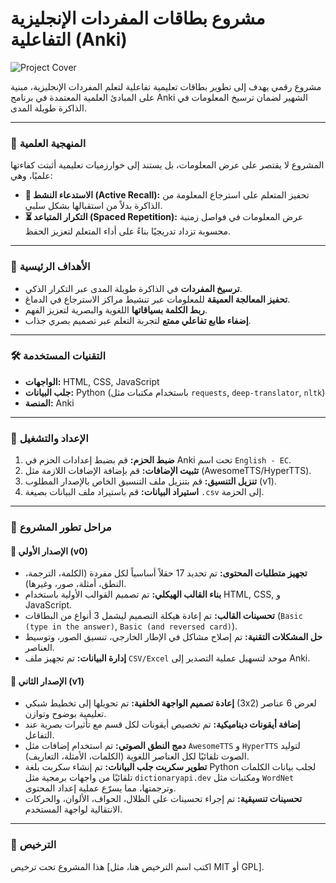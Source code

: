 # مشروع بطاقات المفردات الإنجليزية التفاعلية (Anki)

![Project Cover](https://leananki.com/wp-content/uploads/2020/06/How-to-Use-Anki-Tutorial.png)

مشروع رقمي يهدف إلى تطوير بطاقات تعليمية تفاعلية لتعلم المفردات الإنجليزية، مبنية على المبادئ العلمية المعتمدة في برنامج Anki الشهير لضمان ترسيخ المعلومات في الذاكرة طويلة المدى.

---

### **🌟 المنهجية العلمية**

المشروع لا يقتصر على عرض المعلومات، بل يستند إلى خوارزميات تعليمية أثبتت كفاءتها علميًا، وهي:

* **🧩 الاستدعاء النشط (Active Recall):** تحفيز المتعلم على استرجاع المعلومة من الذاكرة بدلاً من استقبالها بشكل سلبي.
* **⏳ التكرار المتباعد (Spaced Repetition):** عرض المعلومات في فواصل زمنية محسوبة تزداد تدريجيًا بناءً على أداء المتعلم لتعزيز الحفظ.

---

### **🎯 الأهداف الرئيسية**

* **ترسيخ المفردات** في الذاكرة طويلة المدى عبر التكرار الذكي.
* **تحفيز المعالجة العميقة** للمعلومات عبر تنشيط مراكز الاسترجاع في الدماغ.
* **ربط الكلمة بسياقاتها** اللغوية والبصرية لتعزيز الفهم.
* **إضفاء طابع تفاعلي ممتع** لتجربة التعلم عبر تصميم بصري جذاب.

---

### **🛠️ التقنيات المستخدمة**

* **الواجهات:** HTML, CSS, JavaScript
* **جلب البيانات:** Python (باستخدام مكتبات مثل `requests`, `deep-translator`, `nltk`)
* **المنصة:** Anki

---

### **🚀 الإعداد والتشغيل**

1.  **ضبط الحزم:** قم بضبط إعدادات الحزم في Anki تحت اسم `English - EC`.
2.  **تثبيت الإضافات:** قم بإضافة الإضافات اللازمة مثل (AwesomeTTS/HyperTTS).
3.  **تنزيل التنسيق:** قم بتنزيل ملف التنسيق الخاص بالإصدار المطلوب (v1).
4.  **استيراد البيانات:** قم باستيراد ملف البيانات بصيغة `.csv` إلى الحزمة.

---

### **🔧 مراحل تطور المشروع**

#### **🔹 الإصدار الأولي (v0)**

* **تجهيز متطلبات المحتوى:** تم تحديد 17 حقلاً أساسياً لكل مفردة (الكلمة، الترجمة، النطق، أمثلة، صور، وغيرها).
* **بناء القالب الهيكلي:** تم تصميم القوالب الأولية باستخدام HTML, CSS, و JavaScript.
* **تحسينات القالب:** تم إعادة هيكلة التصميم ليشمل 3 أنواع من البطاقات (`Basic (type in the answer)`, `Basic (and reversed card)`).
* **حل المشكلات التقنية:** تم إصلاح مشاكل في الإطار الخارجي، تنسيق الصور، وتوسيط العناصر.
* **إدارة البيانات:** تم تجهيز ملف `CSV/Excel` موحد لتسهيل عملية التصدير إلى Anki.

#### **🔹 الإصدار الثاني (v1)**

* **إعادة تصميم الواجهة الخلفية:** تم تحويلها إلى تخطيط شبكي (3x2) لعرض 6 عناصر تعليمية بوضوح وتوازن.
* **إضافة أيقونات ديناميكية:** تم تخصيص أيقونات لكل قسم مع تأثيرات بصرية عند التفاعل.
* **دمج النطق الصوتي:** تم استخدام إضافات مثل `AwesomeTTS` و `HyperTTS` لتوليد الصوت تلقائيًا لكل العناصر اللغوية (الكلمات، الأمثلة، التعاريف).
* **تطوير سكربت جلب البيانات:** تم إنشاء سكربت بلغة Python لجلب بيانات الكلمات تلقائيًا من واجهات برمجية مثل `dictionaryapi.dev` ومكتبات مثل `WordNet` وترجمتها، مما يسرّع عملية إعداد المحتوى.
* **تحسينات تنسيقية:** تم إجراء تحسينات على الظلال، الحواف، الألوان، والحركات الانتقالية لواجهة المستخدم.

---

### **📄 الترخيص**

هذا المشروع تحت ترخيص [اكتب اسم الترخيص هنا، مثل MIT أو GPL].
